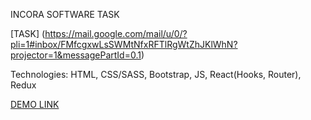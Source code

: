  INCORA SOFTWARE TASK
 
 [TASK] (https://mail.google.com/mail/u/0/?pli=1#inbox/FMfcgxwLsSWMtNfxRFTlRgWtZhJKlWhN?projector=1&messagePartId=0.1)
 
 Technologies: HTML, CSS/SASS, Bootstrap, JS, React(Hooks, Router), Redux
 
 [DEMO LINK](https://pasha5555.github.io/posts-app/)
